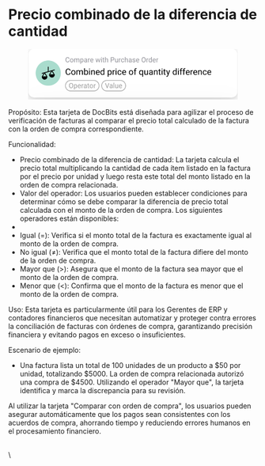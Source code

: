 # Precio combinado de la diferencia de cantidad

<figure><img src="../../../.gitbook/assets/Bildschirmfoto 2024-05-02 um 14.20.17.png" alt=""><figcaption></figcaption></figure>

Propósito: Esta tarjeta de DocBits está diseñada para agilizar el proceso de verificación de facturas al comparar el precio total calculado de la factura con la orden de compra correspondiente.

Funcionalidad:

* Precio combinado de la diferencia de cantidad: La tarjeta calcula el precio total multiplicando la cantidad de cada ítem listado en la factura por el precio por unidad y luego resta este total del monto listado en la orden de compra relacionada.
* Valor del operador: Los usuarios pueden establecer condiciones para determinar cómo se debe comparar la diferencia de precio total calculada con el monto de la orden de compra. Los siguientes operadores están disponibles:
*
* Igual (=): Verifica si el monto total de la factura es exactamente igual al monto de la orden de compra.
* No igual (≠): Verifica que el monto total de la factura difiere del monto de la orden de compra.
* Mayor que (>): Asegura que el monto de la factura sea mayor que el monto de la orden de compra.
* Menor que (<): Confirma que el monto de la factura es menor que el monto de la orden de compra.

Uso: Esta tarjeta es particularmente útil para los Gerentes de ERP y contadores financieros que necesitan automatizar y proteger contra errores la conciliación de facturas con órdenes de compra, garantizando precisión financiera y evitando pagos en exceso o insuficientes.

Escenario de ejemplo:

* Una factura lista un total de 100 unidades de un producto a $50 por unidad, totalizando $5000. La orden de compra relacionada autorizó una compra de $4500. Utilizando el operador "Mayor que", la tarjeta identifica y marca la discrepancia para su revisión.

Al utilizar la tarjeta "Comparar con orden de compra", los usuarios pueden asegurar automáticamente que los pagos sean consistentes con los acuerdos de compra, ahorrando tiempo y reduciendo errores humanos en el procesamiento financiero.

\
\
